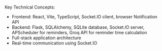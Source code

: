Key Technical Concepts:
   - Frontend: React, Vite, TypeScript, Socket.IO client, browser Notification API
   - Backend: Flask, SQLAlchemy, SQLite database, Socket.IO server, APScheduler for reminders, Groq API for reminder time calculation
   - Full-stack application architecture
   - Real-time communication using Socket.IO
